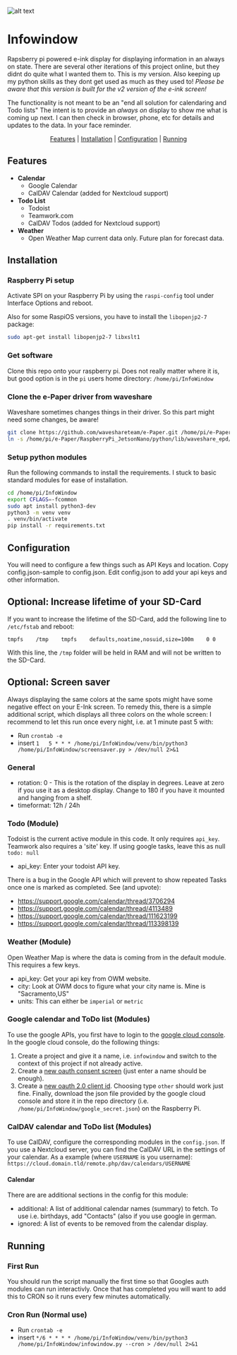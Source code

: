 ![alt text](infowindow.jpg)


# Infowindow
Rapsberry pi powered e-ink display for displaying information in an always on state. There are several other iterations
of this project online, but they didnt do quite what I wanted them to. This is my version. Also keeping up my python
skills as they dont get used as much as they used to!
*Please be aware that this version is built for the v2 version of the e-ink screen!*

The functionality is not meant to be an "end all solution for calendaring and Todo lists" The intent is to provide an
*always  on* display to show me what is coming up next. I can then check in browser, phone, etc for details and updates
to the data. In your face reminder.
<div align="center">
  <a href="#features">Features</a> |
  <a href="#installation">Installation</a> | 
  <a href="#configuration">Configuration</a> | 
  <a href="#running">Running</a>
</div>

## Features
* **Calendar**
  * Google Calendar
  * CalDAV Calendar (added for Nextcloud support)
* **Todo List**
  * Todoist
  * Teamwork.com
  * CalDAV Todos (added for Nextcloud support)
* **Weather**
  * Open Weather Map current data only. Future plan for forecast data.

## Installation
### Raspberry Pi setup
Activate SPI on your Raspberry Pi by using the `raspi-config` tool under Interface Options and reboot.

Also for some RaspiOS versions, you have to install the `libopenjp2-7` package: 
```bash
sudo apt-get install libopenjp2-7 libxslt1
```

### Get software
Clone this repo onto your raspberry pi. Does not really matter where it is, but good option is in the `pi` users home
directory: `/home/pi/InfoWindow`

### Clone the e-Paper driver from waveshare
Waveshare sometimes changes things in their driver. So this part might need some changes, be aware!
```bash
git clone https://github.com/waveshareteam/e-Paper.git /home/pi/e-Paper
ln -s /home/pi/e-Paper/RaspberryPi_JetsonNano/python/lib/waveshare_epd/ /home/pi/InfoWindow/driver
```

### Setup python modules
Run the following commands to install the requirements. I stuck to basic standard modules for
ease of installation.
```bash
cd /home/pi/InfoWindow
export CFLAGS=-fcommon
sudo apt install python3-dev
python3 -m venv venv
. venv/bin/activate
pip install -r requirements.txt
```

## Configuration
You will need to configure a few things such as API Keys and location. Copy config.json-sample to config.json. Edit
config.json to add your api keys and other information.

## Optional: Increase lifetime of your SD-Card
If you want to increase the lifetime of the SD-Card, add the following line to `/etc/fstab` and reboot: 

`tmpfs    /tmp    tmpfs    defaults,noatime,nosuid,size=100m    0 0`

With this line, the `/tmp` folder will be held in RAM and will not be written to the SD-Card.

## Optional: Screen saver 
Always displaying the same colors at the same spots might have some negative effect on your E-Ink screen. To remedy
this, there is a simple additional script, which displays all three colors on the whole screen: I recommend to let
this run once every night, i.e. at 1 minute past 5 with:
* Run `crontab -e`
* insert `1   5 * * * /home/pi/InfoWindow/venv/bin/python3 /home/pi/InfoWindow/screensaver.py > /dev/null 2>&1`

### General
* rotation: 0 - This is the rotation of the display in degrees. Leave at zero if you use it as a desktop display. Change
to 180 if you have it mounted and hanging from a shelf.
* timeformat: 12h / 24h

### Todo (Module)
Todoist is the current active module in this code. It only requires `api_key`. Teamwork also requires a 'site' key. If
using google tasks, leave this as null `todo: null`
* api_key: Enter your todoist API key.

There is a bug in the Google API which will prevent to show repeated Tasks once one is marked as completed. See (and
upvote): 
* https://support.google.com/calendar/thread/3706294
* https://support.google.com/calendar/thread/4113489
* https://support.google.com/calendar/thread/111623199
* https://support.google.com/calendar/thread/113398139

### Weather (Module)
Open Weather Map is where the data is coming from in the default module. This requires a few keys.
* api_key: Get your api key from OWM website.
* city: Look at OWM docs to figure what your city name is. Mine is "Sacramento,US"
* units: This can either be `imperial` or `metric`

### Google calendar and ToDo list (Modules)
To use the google APIs, you first have to login to the [google cloud console](https://console.cloud.google.com/apis/).
In the google cloud console, do the following things:
1) Create a project and give it a name, i.e. `infowindow` and switch to the context of this project if not already
   active.
2) Create a [new oauth consent screen](https://console.cloud.google.com/apis/credentials/consent) (just enter a name
   should be enough).
3) Create a [new oauth 2.0 client id](https://console.cloud.google.com/apis/credentials). Choosing type `other` should
   work just fine. Finally, download the json file provided by the google cloud console and store it in the repo
   directory (i.e. `/home/pi/InfoWindow/google_secret.json`) on the Raspberry Pi.  

### CalDAV calendar and ToDo list (Modules)
To use CalDAV, configure the corresponding modules in the `config.json`. If you use a Nextcloud server, you can
find the CalDAV URL in the settings of your calendar. As a example (where `USERNAME` is you username):
`https://cloud.domain.tld/remote.php/dav/calendars/USERNAME`

#### Calendar
There are are additional sections in the config for this module:
* additional: A list of additional calendar names (summary) to fetch. To use i.e. birthdays, add "Contacts" (also if
              you use google in german.
* ignored: A list of events to be removed from the calendar display.
        
## Running
### First Run
You should run the script manually the first time so that Googles auth modules can run interactivly. Once that has
completed you will want to add this to CRON so it runs every few minutes automatically.

### Cron Run (Normal use)
* Run `crontab -e`
* insert `*/6 * * * * /home/pi/InfoWindow/venv/bin/python3 /home/pi/InfoWindow/infowindow.py --cron > /dev/null 2>&1` 
